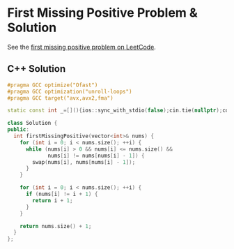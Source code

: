# First Missing Positive Problem & Solution

See the [first missing positive problem on LeetCode](https://leetcode.com/problems/first-missing-positive).

## C++ Solution

```cpp
#pragma GCC optimize("Ofast")
#pragma GCC optimization("unroll-loops")
#pragma GCC target("avx,avx2,fma")

static const int _=[](){ios::sync_with_stdio(false);cin.tie(nullptr);cout.tie(nullptr);return 0;}();

class Solution {
public:
  int firstMissingPositive(vector<int>& nums) {
    for (int i = 0; i < nums.size(); ++i) {
      while (nums[i] > 0 && nums[i] <= nums.size() &&
             nums[i] != nums[nums[i] - 1]) {
        swap(nums[i], nums[nums[i] - 1]);
      }
    }

    for (int i = 0; i < nums.size(); ++i) {
      if (nums[i] != i + 1) {
        return i + 1;
      }
    }

    return nums.size() + 1;
  }
};
```
